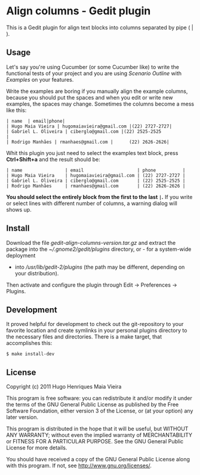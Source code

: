 # Align columns - Gedit plugin

This is a Gedit plugin for align text blocks into columns separated by
pipe ( | ).

## Usage

Let's say you're using Cucumber (or some Cucumber like) to write the functional
tests of your project and you are using *Scenario Outline* with *Examples* on
your features.

Write the examples are boring if you manually align the example columns, because
you should put the spaces and when you edit or write new examples, the spaces
may change. Sometimes the columns become a mess like this:

    | name  | email|phone|
    | Hugo Maia Vieira | hugomaiavieira@gmail.com |(22) 2727-2727|
    | Gabriel L. Oliveira | ciberglo@gmail.com |(22) 2525-2525            |
    | Rodrigo Manhães | rmanhaes@gmail.com |      (22) 2626-2626|

Whit this plugin you just need to select the examples text block, press
**Ctrl+Shift+a** and the result should be:

    | name                | email                    | phone          |
    | Hugo Maia Vieira    | hugomaiavieira@gmail.com | (22) 2727-2727 |
    | Gabriel L. Oliveira | ciberglo@gmail.com       | (22) 2525-2525 |
    | Rodrigo Manhães     | rmanhaes@gmail.com       | (22) 2626-2626 |

**You should select the entirely block from the first to the last `|`.** If you
write or select lines with different number of columns, a warning dialog will
shows up.

## Install

Download the file *gedit-align-columns-version.tar.gz* and extract the package
into the *~/.gnome2/gedit/plugins* directory, or - for a system-wide deployment
- into */usr/lib/gedit-2/plugins* (the path may be different, depending on your
distribution).

Then activate and configure the plugin through Edit -> Preferences -> Plugins.

## Development

It proved helpful for development to check out the git-repository to your
favorite location and create symlinks in your personal plugins directory to
the necessary files and directories. There is a make target, that accomplishes
this:

    $ make install-dev

## License

Copyright (c) 2011 Hugo Henriques Maia Vieira

This program is free software: you can redistribute it and/or modify
it under the terms of the GNU General Public License as published by
the Free Software Foundation, either version 3 of the License, or
(at your option) any later version.

This program is distributed in the hope that it will be useful,
but WITHOUT ANY WARRANTY; without even the implied warranty of
MERCHANTABILITY or FITNESS FOR A PARTICULAR PURPOSE.  See the
GNU General Public License for more details.

You should have received a copy of the GNU General Public License
along with this program.  If not, see <http://www.gnu.org/licenses/>.

